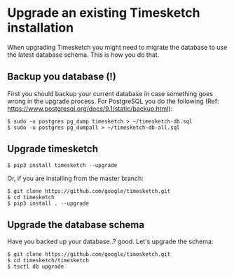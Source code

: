 # Upgrade an existing Timesketch installation

When upgrading Timesketch you might need to migrate the database to use the latest database schema. This is how you do that.

## Backup you database (!)
First you should backup your current database in case something goes wrong in the upgrade process. For PostgreSQL you do the following (Ref: https://www.postgresql.org/docs/9.1/static/backup.html):

    $ sudo -u postgres pg_dump timesketch > ~/timesketch-db.sql
    $ sudo -u postgres pg_dumpall > ~/timesketch-db-all.sql

## Upgrade timesketch

    $ pip3 install timesketch --upgrade

Or, if you are installing from the master branch:

    $ git clone https://github.com/google/timesketch.git
    $ cd timesketch
    $ pip3 install . --upgrade

## Upgrade the database schema
Have you backed up your database..? good. Let's upgrade the schema:

    $ git clone https://github.com/google/timesketch.git
    $ cd timesketch/timesketch
    $ tsctl db upgrade

